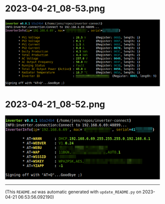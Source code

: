
# 2023-04-21_08-53.png

![2023-04-21_08-53.png](https://raw.githubusercontent.com/jedie/jedie.github.io/master/screenshots/inverter-connect/2023-04-21_08-53.png "2023-04-21_08-53.png")

# 2023-04-21_08-52.png

![2023-04-21_08-52.png](https://raw.githubusercontent.com/jedie/jedie.github.io/master/screenshots/inverter-connect/2023-04-21_08-52.png "2023-04-21_08-52.png")

----
(This `README.md` was automatic generated with `update_README.py` on 2023-04-21 06:53:56.092190)

